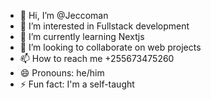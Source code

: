 - 👋 Hi, I’m @Jeccoman
- 👀 I’m interested in Fullstack development 
- 🌱 I’m currently learning Nextjs
- 💞️ I’m looking to collaborate on web projects 
- 📫 How to reach me +255673475260
- 😄 Pronouns: he/him
- ⚡ Fun fact: I'm a self-taught 

<!---
Jeccoman/Jeccoman is a ✨ special ✨ repository because its `README.md` (this file) appears on your GitHub profile.
You can click the Preview link to take a look at your changes.
--->
